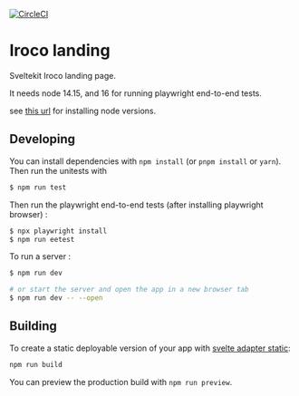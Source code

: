 [![CircleCI](https://dl.circleci.com/status-badge/img/gh/iroco-co/landing/tree/main.svg?style=svg&circle-token=8cb0d5262f24c0c3d6b3344ff77494ae14f7ef8c)](https://dl.circleci.com/status-badge/redirect/gh/iroco-co/landing/tree/main)

# Iroco landing

Sveltekit Iroco landing page.

It needs node 14.15, and 16 for running playwright end-to-end tests.

see [this url](https://github.com/nodesource/distributions/blob/master/README.md) for installing node versions.

## Developing

You can install dependencies with `npm install` (or `pnpm install` or `yarn`). Then run the unitests with

```bash
$ npm run test
```

Then run the playwright end-to-end tests (after installing playwright browser) :

```bash
$ npx playwright install
$ npm run eetest
```

To run a server :

```bash
$ npm run dev

# or start the server and open the app in a new browser tab
$ npm run dev -- --open
```

## Building

To create a static deployable version of your app with [svelte adapter static](https://github.com/icdance/sveltekit/tree/master/packages/adapter-static):

```bash
npm run build
```

You can preview the production build with `npm run preview`.
